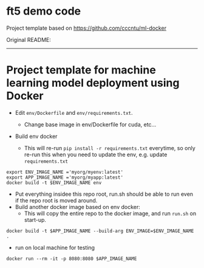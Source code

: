 # ft5 demo code



Project template based on https://github.com/cccntu/ml-docker

Original README:

---



# Project template for machine learning model deployment using Docker

* Edit `env/Dockerfile`  and `env/requirements.txt`.
  * Change base image in env/Dockerfile for cuda, etc...

* Build env docker
  * This will re-run `pip install -r requirements.txt` everytime, so
    only re-run this when you need to update the env, e.g. update `requirements.txt`
```
export ENV_IMAGE_NAME ='myorg/myenv:latest'
export APP_IMAGE_NAME ='myorg/myapp:latest'
docker build -t $ENV_IMAGE_NAME env
```

* Put everything insidee this repo root, run.sh should be able to run even if the repo root is moved around.
* Build another docker image based on env docker:
  * This will copy the entire repo to the docker image, and run `run.sh` on start-up.
```
docker build -t $APP_IMAGE_NAME --build-arg ENV_IMAGE=$ENV_IMAGE_NAME .
```

* run on local machine for testing
```
docker run --rm -it -p 8080:8080 $APP_IMAGE_NAME
```
